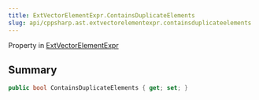 ```yaml
---
title: ExtVectorElementExpr.ContainsDuplicateElements
slug: api/cppsharp.ast.extvectorelementexpr.containsduplicateelements
---
```

Property in [ExtVectorElementExpr](/api/cppsharp/ast/extvectorelementexpr)

## Summary



```csharp
public bool ContainsDuplicateElements { get; set; }
```

